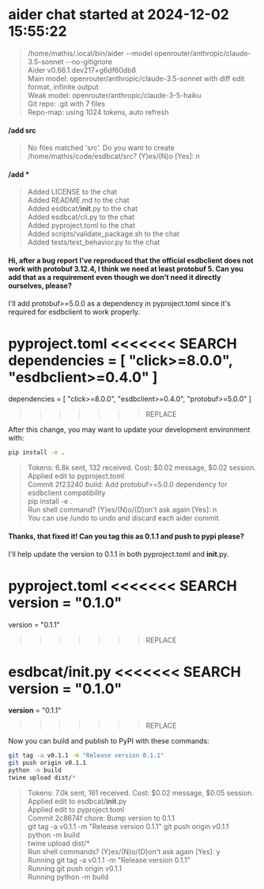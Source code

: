 
# aider chat started at 2024-12-02 15:55:22

> /home/mathis/.local/bin/aider --model openrouter/anthropic/claude-3.5-sonnet --no-gitignore  
> Aider v0.66.1.dev217+g6df60db8  
> Main model: openrouter/anthropic/claude-3.5-sonnet with diff edit format, infinite output  
> Weak model: openrouter/anthropic/claude-3-5-haiku  
> Git repo: .git with 7 files  
> Repo-map: using 1024 tokens, auto refresh  

#### /add src  
> No files matched 'src'. Do you want to create /home/mathis/code/esdbcat/src? (Y)es/(N)o [Yes]: n  

#### /add *  
> Added LICENSE to the chat  
> Added README.md to the chat  
> Added esdbcat/__init__.py to the chat  
> Added esdbcat/cli.py to the chat  
> Added pyproject.toml to the chat  
> Added scripts/validate_package.sh to the chat  
> Added tests/test_behavior.py to the chat  

#### Hi, after a bug report I've reproduced that the official esdbclient does not work with protobuf 3.12.4, I think we need at least protobuf 5. Can you add that as a requirement even though we don't need it directly ourselves, please?  

I'll add protobuf>=5.0.0 as a dependency in pyproject.toml since it's required for esdbclient to work properly.

pyproject.toml
<source>
<<<<<<< SEARCH
dependencies = [
    "click>=8.0.0",
    "esdbclient>=0.4.0"
]
=======
dependencies = [
    "click>=8.0.0",
    "esdbclient>=0.4.0",
    "protobuf>=5.0.0"
]
>>>>>>> REPLACE
</source>

After this change, you may want to update your development environment with:

```bash
pip install -e .
```

> Tokens: 6.8k sent, 132 received. Cost: $0.02 message, $0.02 session.  
> Applied edit to pyproject.toml  
> Commit 2f23240 build: Add protobuf>=5.0.0 dependency for esdbclient compatibility  
> pip install -e .  
> Run shell command? (Y)es/(N)o/(D)on't ask again [Yes]: n  
> You can use /undo to undo and discard each aider commit.  

#### Thanks, that fixed it! Can you tag this as 0.1.1 and push to pypi please?  

I'll help update the version to 0.1.1 in both pyproject.toml and __init__.py.

pyproject.toml
<source>
<<<<<<< SEARCH
version = "0.1.0"
=======
version = "0.1.1"
>>>>>>> REPLACE
</source>

esdbcat/__init__.py
<source>
<<<<<<< SEARCH
__version__ = "0.1.0"
=======
__version__ = "0.1.1"
>>>>>>> REPLACE
</source>

Now you can build and publish to PyPI with these commands:

```bash
git tag -a v0.1.1 -m "Release version 0.1.1"
git push origin v0.1.1
python -m build
twine upload dist/*
```

> Tokens: 7.0k sent, 161 received. Cost: $0.02 message, $0.05 session.  
> Applied edit to esdbcat/__init__.py  
> Applied edit to pyproject.toml  
> Commit 2c8674f chore: Bump version to 0.1.1  
> git tag -a v0.1.1 -m "Release version 0.1.1"
git push origin v0.1.1                      
python -m build                             
twine upload dist/*  
> Run shell commands? (Y)es/(N)o/(D)on't ask again [Yes]: y  
> Running git tag -a v0.1.1 -m "Release version 0.1.1"  
> Running git push origin v0.1.1  
> Running python -m build  

